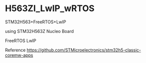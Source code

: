 # H563ZI_LwIP_wRTOS
STM32H563+FreeRTOS+LwIP

using STM32H563Z Nucleo Board

FreeRTOS
LwIP

Reference
https://github.com/STMicroelectronics/stm32h5-classic-coremw-apps
